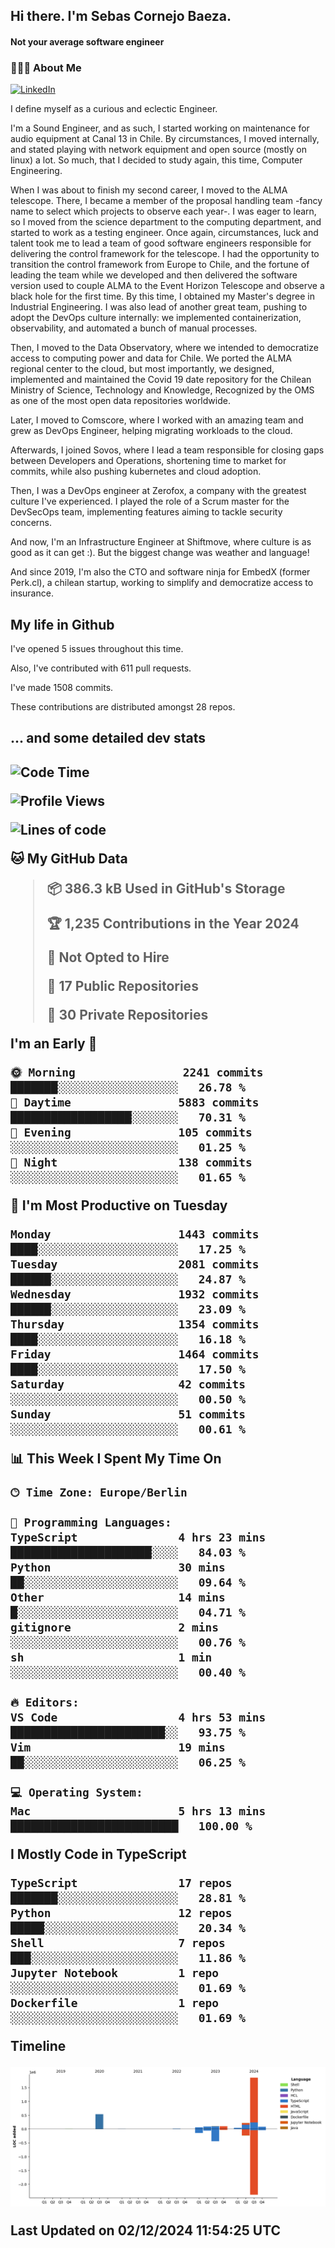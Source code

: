 <h2> Hi there.  I'm Sebas Cornejo Baeza.</h2>
<h4> Not your average software engineer</h4>
<h3> 👨🏻‍💻 About Me </h3>
<a href="http://linkedin.com/in/sebastian-cornejo-baeza/"><img alt="LinkedIn" src="https://img.shields.io/badge/Sebas%20Cornejo%20-informational?style=appveyor&logo=linkedin"></a>


I define myself as a curious and eclectic Engineer.

I'm a Sound Engineer, and as such, I started working on maintenance for audio equipment at Canal 13 in Chile.
By circumstances, I moved internally, and stated playing with network equipment and open source (mostly on linux) 
a lot. So much, that I decided to study again, this time, Computer Engineering.

When I was about to finish my second career, I moved to the ALMA telescope. There, I became a member of the proposal handling team
-fancy name to select which projects to observe each year-. 
I was eager to learn, so I moved from the science department to the computing department, and started to work as 
a testing engineer. Once again, circumstances, luck and talent took me to lead a team of good software engineers 
responsible for delivering the control framework for the telescope. I had the opportunity to transition the control framework from
Europe to Chile, and the fortune of leading the team while we developed and then delivered the software
version used to couple ALMA to the Event Horizon Telescope and observe a black hole for the first time.
By this time, I obtained my Master's degree in Industrial Engineering.
I was also lead of another great team, pushing to adopt the DevOps culture internally: we implemented containerization, observability, and automated a bunch of manual processes.

Then, I moved to the Data Observatory, where we intended to democratize access to computing power
and data for Chile. We ported the ALMA regional center to the cloud, but most importantly, we designed, implemented
and maintained the Covid 19 date repository for the Chilean Ministry of Science, Technology and Knowledge, Recognized by the OMS as one of the most open
data repositories worldwide.

Later, I moved to Comscore, where I worked with an amazing team and grew as DevOps Engineer, helping migrating workloads to the cloud.

Afterwards, I joined Sovos, where I lead a team responsible for closing gaps between Developers and Operations, shortening time to market for commits, while
also pushing kubernetes and cloud adoption.

Then, I was a DevOps engineer at Zerofox, a company with the greatest culture I've experienced. I played the role of a Scrum master for the DevSecOps team,
implementing features aiming to tackle security concerns.

And now, I'm an Infrastructure Engineer at Shiftmove, where culture is as good as it can get :). But the biggest change was weather and language!
 
And since 2019, I'm also the CTO and software ninja for EmbedX (former Perk.cl), a chilean startup, working to simplify and democratize access to insurance.

<h2> My life in Github </h2>

I've opened 5 issues throughout this time.

Also, I've contributed with 611 pull requests.

I've made 1508 commits.

These contributions are distributed amongst 28 repos.

<h2>... and some detailed dev stats<h2>

<!--START_SECTION:waka-->
![Code Time](http://img.shields.io/badge/Code%20Time-974%20hrs%206%20mins-blue)

![Profile Views](http://img.shields.io/badge/Profile%20Views-2-blue)

![Lines of code](https://img.shields.io/badge/From%20Hello%20World%20I%27ve%20Written-3.1%20million%20lines%20of%20code-blue)

**🐱 My GitHub Data** 

> 📦 386.3 kB Used in GitHub's Storage 
 > 
> 🏆 1,235 Contributions in the Year 2024
 > 
> 🚫 Not Opted to Hire
 > 
> 📜 17 Public Repositories 
 > 
> 🔑 30 Private Repositories 
 > 
**I'm an Early 🐤** 

```text
🌞 Morning                2241 commits        ███████░░░░░░░░░░░░░░░░░░   26.78 % 
🌆 Daytime                5883 commits        ██████████████████░░░░░░░   70.31 % 
🌃 Evening                105 commits         ░░░░░░░░░░░░░░░░░░░░░░░░░   01.25 % 
🌙 Night                  138 commits         ░░░░░░░░░░░░░░░░░░░░░░░░░   01.65 % 
```
📅 **I'm Most Productive on Tuesday** 

```text
Monday                   1443 commits        ████░░░░░░░░░░░░░░░░░░░░░   17.25 % 
Tuesday                  2081 commits        ██████░░░░░░░░░░░░░░░░░░░   24.87 % 
Wednesday                1932 commits        ██████░░░░░░░░░░░░░░░░░░░   23.09 % 
Thursday                 1354 commits        ████░░░░░░░░░░░░░░░░░░░░░   16.18 % 
Friday                   1464 commits        ████░░░░░░░░░░░░░░░░░░░░░   17.50 % 
Saturday                 42 commits          ░░░░░░░░░░░░░░░░░░░░░░░░░   00.50 % 
Sunday                   51 commits          ░░░░░░░░░░░░░░░░░░░░░░░░░   00.61 % 
```


📊 **This Week I Spent My Time On** 

```text
🕑︎ Time Zone: Europe/Berlin

💬 Programming Languages: 
TypeScript               4 hrs 23 mins       █████████████████████░░░░   84.03 % 
Python                   30 mins             ██░░░░░░░░░░░░░░░░░░░░░░░   09.64 % 
Other                    14 mins             █░░░░░░░░░░░░░░░░░░░░░░░░   04.71 % 
gitignore                2 mins              ░░░░░░░░░░░░░░░░░░░░░░░░░   00.76 % 
sh                       1 min               ░░░░░░░░░░░░░░░░░░░░░░░░░   00.40 % 

🔥 Editors: 
VS Code                  4 hrs 53 mins       ███████████████████████░░   93.75 % 
Vim                      19 mins             ██░░░░░░░░░░░░░░░░░░░░░░░   06.25 % 

💻 Operating System: 
Mac                      5 hrs 13 mins       █████████████████████████   100.00 % 
```

**I Mostly Code in TypeScript** 

```text
TypeScript               17 repos            ███████░░░░░░░░░░░░░░░░░░   28.81 % 
Python                   12 repos            █████░░░░░░░░░░░░░░░░░░░░   20.34 % 
Shell                    7 repos             ███░░░░░░░░░░░░░░░░░░░░░░   11.86 % 
Jupyter Notebook         1 repo              ░░░░░░░░░░░░░░░░░░░░░░░░░   01.69 % 
Dockerfile               1 repo              ░░░░░░░░░░░░░░░░░░░░░░░░░   01.69 % 
```



**Timeline**

![Lines of Code chart](https://raw.githubusercontent.com/scornejob/scornejob/master/assets/bar_graph.png)


 Last Updated on 02/12/2024 11:54:25 UTC
<!--END_SECTION:waka-->
